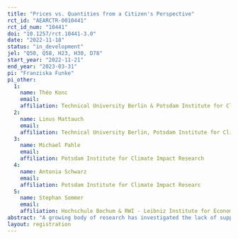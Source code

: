 ```yaml
---
title: "Prices vs. Quantities from a Citizen's Perspective"
rct_id: "AEARCTR-0010441"
rct_id_num: "10441"
doi: "10.1257/rct.10441-3.0"
date: "2022-11-18"
status: "in_development"
jel: "Q50, Q58, H23, H30, D78"
start_year: "2022-11-21"
end_year: "2023-03-31"
pi: "Franziska Funke"
pi_other:
  1:
    name: Théo Konc
    email: 
    affiliation: Technical University Berlin & Potsdam Institute for Climate Impact Research
  2:
    name: Linus Mattauch
    email: 
    affiliation: Technical University Berlin, Potsdam Institute for Climate Impact Research & University of Oxford
  3:
    name: Michael Pahle
    email: 
    affiliation: Potsdam Institute for Climate Impact Research
  4:
    name: Antonia Schwarz
    email: 
    affiliation: Potsdam Institute for Climate Impact Researc
  5:
    name: Stephan Sommer
    email: 
    affiliation: Hochschule Bochum & RWI - Leibniz Institute for Economic Research
abstract: "A growing body of research has investigated the lack of support among the citizenry as a bottleneck for more ambitious climate policy. Yet, previous research has almost exclusively focussed on support for carbon taxes. However, nearly half of all existing carbon pricing initiatives are emissions trading systems (ETS). In this study, we conduct an online stated-choice experiment in a sample of seven European countries (France, Germany, Greece, Italy, Poland, Spain, and the United Kingdom)  to investigate how citizens perceive the economic and non-economic properties of carbon taxes and ETS. We further analyse how trust, world views and beliefs about the role of different actors (i.e., government, consumers, and companies) in the transition to a climate-friendly economy shape support for both instruments. Our study has the potential to shed new light on the classic environmental economics debate regarding the relative merit of regulation by “prices vs. quantities” by framing the instrument choice from the perspective of securing sufficient public support. "
layout: registration
---
```


